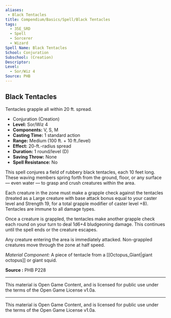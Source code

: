 ```yaml
---
aliases:
 - Black Tentacles
title: Compendium/Basics/Spell/Black Tentacles
tags: 
  - 35E_SRD
  - Spell
  - Sorcerer
  - Wizard
Spell Name: Black Tentacles
School: Conjuration
Subschool: (Creation)
Descriptor: 
Level:
  - Sor/Wiz 4
Source: PHB
---
```


## Black Tentacles

Tentacles grapple all within 20 ft. spread.

*   Conjuration (Creation)
*   **Level:** Sor/Wiz 4
*   **Components:** V, S, M
*   **Casting Time:** 1 standard action
*   **Range:** Medium (100 ft. + 10 ft./level)
*   **Effect:** 20-ft.-radius spread
*   **Duration:** 1 round/level (D)
*   **Saving Throw:** None
*   **Spell Resistance:** No

This spell conjures a field of rubbery black tentacles, each 10 feet long. These waving members spring forth from the ground, floor, or any surface — even water — to grasp and crush creatures within the area.

Each creature in the zone must make a grapple check against the tentacles (treated as a Large creature with base attack bonus equal to your caster level and Strength 19, for a total grapple modifier of caster level +8). Tentacles are immune to all damage types.

Once a creature is grappled, the tentacles make another grapple check each round on your turn to deal 1d6+4 bludgeoning damage. This continues until the spell ends or the creature escapes.

Any creature entering the area is immediately attacked. Non-grappled creatures move through the zone at half speed.

*Material Component:* A piece of tentacle from a [[Octopus_Giant|giant octopus]] or giant squid.

**Source :** PHB P228

---

This material is Open Game Content, and is licensed for public use under  
the terms of the Open Game License v1.0a.

---

This material is Open Game Content, and is licensed for public use under the terms of the Open Game License v1.0a.
